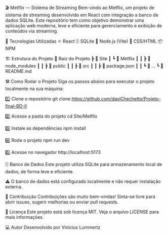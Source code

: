 🎬 Metflix — Sistema de Streaming
Bem-vindo ao Metflix, um projeto de sistema de streaming desenvolvido em React com integração a banco de dados SQLite. Este repositório tem como objetivo demonstrar uma aplicação web moderna, leve e eficiente para gerenciamento e exibição de conteúdos via streaming.

🚀 Tecnologias Utilizadas
⚛️ React
🗄️ SQLite
🧠 Node.js (Vite)
🎨 CSS/HTML
📦 NPM

🏗️ Estrutura do Projeto
📁 Raiz do Projeto
 ┣ 📂 Site
 ┃ ┗ 📂 Metflix
 ┃ ┃ ┣ 📜 node_modules
 ┃ ┃ ┣ 📜 public
 ┃ ┃ ┣ 📜 src
 ┃ ┃ ┣ 📜 package.json
 ┃ ┃ ┗ 📜 ...
 ┗ 📜 README.md
 
🛠️ Como Rodar o Projeto
Siga os passos abaixo para executar o projeto localmente na sua máquina:

1️⃣ Clone o repositório
git clone https://github.com/daviChechetto/Projeto-final-BD-II

2️⃣ Acesse a pasta do projeto
cd Site/Metflix

3️⃣ Instale as dependências
npm install

4️⃣ Rode o projeto
npm run dev

5️⃣ Acesse no navegador
http://localhost:5173

🗄️ Banco de Dados
Este projeto utiliza SQLite para armazenamento local de dados, de forma leve e eficiente.

⚠️ O banco de dados está configurado localmente e não requer instalação externa.

🤝 Contribuição
Contribuições são muito bem-vindas!
Sinta-se livre para abrir issues, sugerir melhorias ou enviar pull requests.

📝 Licença
Este projeto está sob licença MIT.
Veja o arquivo LICENSE para mais informações.

💻 Autor
Desenvolvido por Vinicius Lummertz
